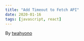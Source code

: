 ```yaml
---
title: "Add Timeout to Fetch API"
date: 2020-01-16
tags: [javascript, react]
---
```


By [twahyono](mailto:twahyono@qnp.co.id)